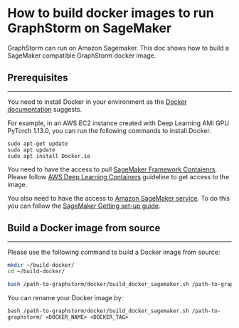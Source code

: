 # How to build docker images to run GraphStorm on SageMaker
GraphStorm can run on Amazon Sagemaker. This doc shows how to build a SageMaker compatible GraphStorm docker image.

## Prerequisites
-----------------
You need to install Docker in your environment as the [Docker documentation](https://docs.Docker.com/get-Docker/) suggests.


For example, in an AWS EC2 instance created with Deep Learning AMI GPU PyTorch 1.13.0, you can run
the following commands to install Docker.
```shell
sudo apt-get update
sudo apt update
sudo apt install Docker.io
```

You need to have the access to pull [SageMaker Framework Contaienrs](https://github.com/aws/deep-learning-containers/blob/master/available_images.md#sagemaker-framework-containers-sm-support-only).
Please follow [AWS Deep Learning Containers](https://github.com/aws/deep-learning-containers) guideline to get access to the image.

You also need to have the access to [Amazon SageMaker service](https://aws.amazon.com/pm/sagemaker).
To do this you can follow the [SageMaker Getting set-up guide](https://docs.aws.amazon.com/sagemaker/latest/dg/gs-set-up.html).

## Build a Docker image from source
---------------
Please use the following command to build a Docker image from source:
```bash
mkdir ~/build-docker/
cd ~/build-docker/

bash /path-to-graphstorm/docker/build_docker_sagemaker.sh /path-to-graphstorm/
```

You can rename your Docker image by:
```
bash /path-to-graphstorm/docker/build_docker_sagemaker.sh /path-to-graphstorm/ <DOCKER_NAME> <DOCKER_TAG>
```

